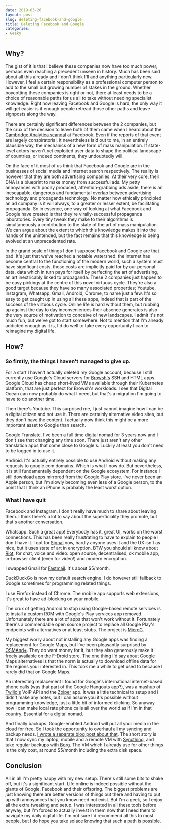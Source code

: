```yaml
---
date: 2019-05-26
layout: post
slug: deleting-facebook-and-google
title: Deleting Facebook and Google
categories:
- Geeky
---
```


## Why?
The gist of it is that I believe these companies now have too much power, perhaps even reaching a precedent unseen
in history. Much has been said about all this already and I don't think I'll add anything
particularly new. However, I feel a certain responsibility as a professional computer person to add to
the small but growing number of stakes in the ground. Whether boycotting these companies is right or
not, there at least needs to be a choice of reasonable paths for us all to take without needing specialist knowledge. Right now leaving Facebook and Google is hard, the only way it will get easier is if enough people
retread those other paths and leave signposts along the way.

There are certainly significant differences between the 2 companies, but the crux of the decision to leave both of them came when I heard about the [Cambridge Analytica scandal](https://en.wikipedia.org/wiki/Facebook%E2%80%93Cambridge_Analytica_data_scandal) at Facebook. Even if the reports of that event
are largely conspiratorial, it nevertheless laid out to me, in an entirely plausible way, the mechanics of a new form of mass manipulation. If state-level actors haven't yet exploited user data to shape the political landscape of countries, or indeed continents, they undoubtedly will.

On the face of it most of us think that Facebook and Google are in the businesses of social media and internet search respectively. The reality is however that they are both advertising companies. At their
very core, their DNA is a blueprint to make money from successful ads. My petty annoyances with poorly
produced, attention-grabbing ads aside, there is an inescapable, dangerous and fundamental overlap between advertising technology and propaganda technology. No matter how ethically principled an ad company is
it will always, to a greater or lesser extent, be facilitating propaganda. So in essence, one way of
looking at what Facebook and Google have created is that they're virally-successful propaganda laboratories.
Every tiny tweak they make to their algorithms is simultaneously a contribution to the state of the art of
mass manipulation. We can argue about the extent to which this knowledge makes it into the hands of the unintended,
but the fact remains that this knowledge is being evolved at an unprecedented rate.

In the grand scale of things I don't suppose Facebook and Google are that bad. It's just that we've reached a
notable watershed: the internet has become central to the functioning of the modern world, such a system must
have significant costs, those costs are implicitly paid for by our personal data, data which in turn pays for
itself by perfecting the art of advertising, an art inextricably linked to propaganda. These 2 companies just
happen to be easy pickings at the centre of this novel virtuous cycle. They're also a good target because they
have so many associated properties; Youtube, Instagram, Whatsapp, Gmail, Android, Chrome, to name just a few.
It's so easy to get caught up in using all these apps, indeed that is part of the success of the virtuous cycle.
Online life is hard without them, but rubbing up against the day to day inconveniences their absence generates
is also the very source of motivation to conceive of new landscapes. I admit it's not much fun, but we've got
to start somewhere. Not to mention that I'm already addicted enough as it is, I'd do well to take every
opportunity I can to reimagine my digital life.

## How?

### So firstly, the things I haven't managed to give up.

For a start I haven't actually deleted my Google account,
because I still currently use Google's Cloud servers for [Browsh's](https://brow.sh) SSH and HTML apps. Google Cloud
has cheap short-lived VMs available through their Kubernetes platform, that are just perfect for Browsh's workloads.
I see that Digital Ocean can now probably do what I need, but that's a migration I'm going to have to
do another time.

Then there's Youtube. This surprised me, I just cannot imagine how I can be a digital citizen and not use it. There
are certainly alternative video sites, but they don't have the content. I actually now think this might be a more
important asset to Google than search.

Google Translate. I've been a full time digital nomad for 3 years now and I don't see that changing any time soon.
There just aren't any other translation apps that come close to Google's. Luckily at least you don't need to be
logged in to use it.

Android. It's actually entirely possible to use Android without making any requests to google.com domains. Which
is what I now do. But nevertheless, it is still fundamentally dependent on the Google ecosystem. For instance I
still download apps mirrored from the Google Play store. I've never been an Apple person, but I'm slowly becoming
even less of a Google person, to the point that I think an iPhone is probably the least worst option.

### What I have quit

Facebook and Instagram. I don't really have much to share about leaving them. I think there's a lot to say about the
superficiality they promote, but that's another conversation.

Whatsapp. Such a great app! Everybody has it, great UI, works on the worst connections. This has been really
frustrating to have to explain to people I don't have it. I opt for [Signal](https://www.signal.org/) now, hardly
anyone uses it and the UX isn't as nice, but it uses state of art in encryption. BTW you should all know about
[Riot](https://riot.im/app), for chat, voice and video: open source, decentralised, ok mobile app, in-browser client (even for video!) and modern encryption.

I swapped Gmail for [Fastmail](https://www.fastmail.com). It's about $5/month.

DuckDuckGo is now my default search engine. I do however still fallback to Google sometimes for programming related
things.

I use Firefox instead of Chrome. The mobile app supports web extensions, it's great to have ad-blocking on your mobile.

The crux of getting Android to stop using Google-based remote services is to install a custom ROM with Google's
Play services app removed. Unfortunately there are a lot of apps that won't work without it. Fortunately there's
a commendable open source project to replace all Google Play's endpoints with alternatives or at least stubs. The
project is [MicroG](https://microg.org/).

My biggest worry about not installing any Google apps was finding a replacement for Google Maps, but I've been
pleasantly surprised by [OSMAnd+](https://osmand.net/). They do want money for it, but they also generously make
it freely available on the F-Droid store. The one thing I'd say about Google Maps alternatives is that the norm
is actually to download offline data for the regions your interested in. This took me a while to get used to
because I rarely did that on Google Maps.

An interesting replacement I found for Google's international internet-based phone calls (was that part of the Google Hangouts app?), was a mashup of [Twilio's](https://www.twilio.com/) VoIP API and the [Zoiper](https://www.zoiper.com/) app. It was a little technical to setup and I didn't make any notes, but I can assure you it's possible without programming knowledge, just a little bit of informed clicking. So anyway now I can make local rate phone calls all over the world as if I'm in that country. Essential for a digital nomad.

And finally backups. Google-enabled Android will put all your media in the cloud for free. So I took the opportunity to overhaul all my syncing and backup needs. [I wrote a separate blog post about that](/synching-and-backup-notes). The short story is that I now sync my laptop, mobile and a remote VM with [Syncthing](https://syncthing.net/), and take regular backups with [Borg](https://www.borgbackup.org/). The VM which I already use for other things is the only cost, at round $5/month including the extra disk space.

## Conclusion

All in all I'm pretty happy with my new setup. There's still some bits to shake off, but it's a significant start. Life online is indeed possible without the giants of Google, Facebook and their offspring. The biggest problems are just knowing there are better versions of things out there and having to put up with annoyances that you know need not exist. But I'm a geek, so I enjoy all the extra tweaking and setup. I was interested in all these tools before anyway, but I'm forced to actually invest in them now that I need them to navigate my daily digital life. I'm not sure I'd recommend all this to most people, but I do hope you take solace knowing that such a path is possible.
